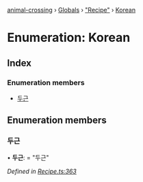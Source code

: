 [animal-crossing](../README.md) › [Globals](../globals.md) › ["Recipe"](../modules/_recipe_.md) › [Korean](_recipe_.korean.md)

# Enumeration: Korean

## Index

### Enumeration members

* [두근](_recipe_.korean.md#두근)

## Enumeration members

###  두근

• **두근**: = "두근"

*Defined in [Recipe.ts:363](https://github.com/Norviah/animal-crossing/blob/e9cea70/module/types/Recipe.ts#L363)*
